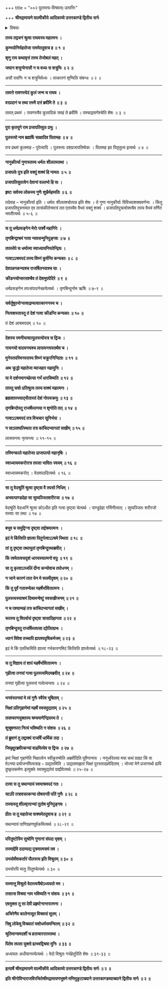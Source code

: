 +++
title = "००२ पुलस्त्य-विश्रवस्-उत्पत्तिः"

+++
**श्रीमद्रामायणे वाल्मीकीये आदिकाव्ये उत्तरकाण्डे द्वितीयः सर्गः**

<details><summary>विषयाः</summary>

रामेणेन्द्रजित्-प्रतापातिशयं पृष्टेनागस्त्येन  
तदुपोद्घाततया  
रावण-कुल-मूलानुकीर्तनारंभः ॥ १ ॥  
पुलस्त्य-विश्रवसोर् उत्पत्तिः ॥ २ ॥
</details>


**तस्य तद्वचनं श्रुत्वा राघवस्य महात्मनः ।**

**कुम्भयोनिर्महातेजा राममेतदुवाच ह ॥ १ ॥**

**शृणु राम कथावृत्तं तस्य तेजोबलं महत् ।**

**जघान शत्रून्येनासौ न च वध्यः स शत्रुभिः ॥ २ ॥**

असौ रावणिः न च शत्रुभिर्वध्यः । तत्कारणं शृण्विति संबन्धः ॥ २ ॥

****

**तावत्ते रावणस्येदं कुलं जन्म च राघव ।**

**वरप्रदानं च तथा तस्मै दत्तं ब्रवीमि ते ॥ ३ ॥**

तावत् प्रथमं । रावणस्यैव कुलादिकं यमहं ते ब्रवीमि । पश्चाद्रावणेश्चेति शेषः ॥ ३ ॥

****

**पुरा कृतयुगे राम प्रजापतिसुतः प्रभुः ।**

**पुलस्त्यो नाम ब्रह्मर्षिः साक्षादिव पितामहः ॥ ४ ॥**

तत्र प्रथमं कुलमाह – पुरेत्यादि । पुलस्त्यः दशप्रजापतिष्वेकः । पितामह इव पितृतुल्य इत्यर्थः ॥ ४ ॥

****

**नानुकीर्त्या गुणास्तस्य धर्मतः शीलतस्तथा ।**

**प्रजापतेः पुत्र इति वक्तुं शक्यं हि नामतः ॥ ५ ॥**

**प्रजापतिसुतत्वेन देवानां वल्लभो हि सः ।**

**हृष्टः सर्वस्य लोकस्य गुणैः शुभ्रैर्महामतिः ॥ ६ ॥**

तदेवाह – नानुकीर्त्या इति । धर्मतः शीलतश्चोत्पन्न इति शेषः । ते गुणा नानुकीर्याः विविच्याशक्यवर्णनाः । किंतु प्रजापतिपुत्रनामत एव तत्संकीर्तनमात्रं तत एतस्यैव वैभवं वक्तुं शक्यं । प्रजापतिपुत्रत्वोक्त्त्यैव तस्य वैभवं वर्णितं भवतीत्यर्थः ॥ ५-६ ॥

****

**स तु धर्मप्रसङ्गेन मेरोः पार्श्वे महागिरेः ।**

**तृणबिन्द्वाश्रमं गत्वा न्यवसन्मुनिपुङ्गवः ॥ ७ ॥**

**तपस्तेपे स धर्मात्मा स्वाध्यायनियतेन्द्रियः ।**

**गत्वाऽऽश्रमपदं तस्य विघ्नं कुर्वन्ति कन्यकाः ॥ ८ ॥**

**देवपन्नगकन्याश्च राजर्षितनयाश्च याः ।**

**क्रीडन्त्योप्सरसश्चैव तं देशमुपपेदिरे ॥ ९ ॥**

धर्मप्रसङ्गेन तपःसंपादनेच्छयेत्यर्थः । तृणबिन्दुर्नाम ऋषिः ॥ ७-९ ॥

****

**सर्वर्तुषूपभोग्यत्वाद्रम्यत्वात्काननस्य च ।**

**नित्यशस्तास्तु तं देशं गत्वा क्रीडन्ति कन्यकाः ॥ १० ॥**

तं देशं आश्रमपदम् ॥ १० ॥

****

**देशस्य रमणीयत्वात्पुलस्त्योयत्र स द्विजः ।**

**गायन्त्यो वादयन्त्यश्च लासयन्त्यस्तथैव च ।**

**मुनेस्तपस्विनस्तस्य विघ्नं चक्रुरनिन्दिताः ॥ ११ ॥**

**अथ क्रुद्धो महातेजा व्याजहार महामुनिः ।**

**या मे दर्शनमागच्छेत्सा गर्भं धारयिष्यति ॥ १२ ॥**

**तास्तु सर्वाः प्रतिश्रुत्य तस्य वाक्यं महात्मनः ।**

**ब्रह्मशापभयाद्भीतास्तं देशं नोपचक्रमुः ॥ १३ ॥**

**तृणबिन्दोस्तु राजर्षेस्तनया न शृणोति तत् ॥ १४ ॥**

**गत्वाऽऽश्रमपदं तत्र विचचार सुनिर्भया ।**

**न साऽपश्यत्स्थिता तत्र कांचिदभ्यागतां सखीम् ॥ १५ ॥**

लासयन्त्यः नृत्यन्त्यः ॥ ११-१५ ॥

****

**तस्मिन्काले महातेजाः प्राजापत्यो महानृषिः ।**

**स्वाध्यायमकरोत्तत्र तपसा भावितः स्वयम् ॥ १६ ॥**

स्वाध्यायमकरोत् । वेदमपठदित्यर्थः ॥ १६ ॥

****

**सा तु वेदश्रुतिं श्रुत्वा दृष्ट्वा वै तपसो निधिम् ।**

**अभवत्पाण्डदेहा सा सुव्यञ्जितशरीरजा ॥ १७ ॥**

वेदश्रुतिं वेदध्वनिं श्रुत्वा कोऽधीत इति गत्वा दृष्ट्वा चेत्यर्थः । पाण्डुदेहा गर्भिणीत्वात् । सुव्यञ्जितः शरीरजो यस्याः सा तथा ॥ १७ ॥

****

**बभूव च समुद्विग्ना दृष्ट्वा तद्दोषमात्मनः ।**

**इदं मे किंत्विति ज्ञात्वा पितुर्गत्वाऽऽश्रमे स्थिता ॥ १८ ॥**

**तां तु दृष्ट्वा तथाभूतां तृणबिन्दुरथाब्रवीत् ।**

**किं त्वमेतत्वसदृशं धारयस्यात्मनो वपुः ॥ १९ ॥**

**सा तु कृत्वाऽञ्जलिं दीना कन्योवाच तपोधनम् ।**

**न जाने कारणं तात येन मे रूपमीदृशम् ॥ २० ॥**

**किं तु पूर्वं गतास्म्येका महर्षेर्भावितात्मनः ।**

**पुलस्त्यस्याश्रमं दिव्यमन्वेष्टुं स्वसखीजनम् ॥ २१ ॥**

**न च पश्याम्यहं तत्र कांचिदभ्यागतां सखीम् ।**

**रूपस्य तु विपर्यासं दृष्ट्वा त्रासादिहागता ॥ २२ ॥**

**तृणबिन्दुस्तु राजर्षिस्तपसा द्योतितप्रभः ।**

**ध्यानं विवेश तच्चापि ह्यपश्यदृषिकर्मजम् ॥ २३ ॥**

इदं मे किं एतत्किमिति ज्ञात्वा गर्भकारणमिदं किंत्विति ज्ञात्वेत्यर्थः ॥ १८-२३ ॥

****

**स तु विज्ञाय तं शापं महर्षेर्भावितात्मनः ।**

**गृहीत्वा तनयां गत्वा पुलस्त्यमिदमब्रवीत् ॥ २४ ॥**

तनयां गृहीत्वा पुलस्त्यं गत्वेत्यन्वयः ॥ २४ ॥

****

**भगवंस्तनयां मे त्वं गुणैः स्वैरेव भूषिताम् ।**

**भिक्षां प्रतिगृहाणेमां महर्षे स्वयमुद्यताम् ॥ २५ ॥**

**तपश्चरणयुक्तस्य श्रम्यमाणेन्द्रियस्य ते ।**

**शुश्रूषणपरा नित्यं भविष्यति न संशयः ॥ २६ ॥**

**तं ब्रुवाणं तु तद्वाक्यं राजर्षिं धार्मिकं तदा ।**

**जिघृक्षुरब्रवीत्कन्यां वाढमित्येव स द्विजः ॥ २७ ॥**

इमां भिक्षां गृहाणेति भिक्षात्वेन स्वीकुरुष्वेति अब्रवीदिति पूर्वेणान्वयः । ननूर्ध्वरेतसा मया कथं ग्राह्या किं वा मेऽनया प्रयोजनमित्यत्राह – उद्यतामिति । उद्यतामाहृतां भिक्षां पुरस्तादप्रवेदिताम् । भोज्यां मेने प्रजानाथो ह्यपि दुष्कृतकर्मणः इत्युक्तेः स्वयमुद्यतेयं ग्राह्यैवेत्यर्थः ॥ २५-२७ ॥

****

**दत्त्वा स तु यथान्यायं स्वमाश्रमपदं गतः ।**

**साऽपि तत्रावसत्कन्या तोषयन्ती पतिं गुणैः ॥ २८ ॥**

**तस्यास्तु शीलवृत्ताभ्यां तुतोष मुनिपुङ्गवः ।**

**प्रीतः स तु महातेजा वाक्यमेतदुवाच ह ॥ २९ ॥**

यथान्यायं पाणिग्रहणपूर्वकमित्यर्थः ॥ २८-२९ ॥

****

**परितुष्टोस्मि सुश्रोणि गुणानां संपदा भृशम् ।**

**तस्माद्देवि ददाम्यद्य पुत्रमात्मसमं तव ।**

**उभयोर्वंशकर्तारं पौलस्त्य इति विश्रुतम् ॥ ३० ॥**

उभयोरपि मातुः पितुश्चेत्यर्थः ॥ ३० ॥

****

**यस्मात्तु विश्रुतो वेदस्त्वयैषोऽध्ययतो मम ।**

**तसात्स विश्रवा नाम भविष्यति न संशयः ॥ ३१ ॥**

**एवमुक्ता तु सा देवी प्रहृष्टेनान्तरात्मना ।**

**अचिरेणैव कालेनासूत विश्रवसं सुतम् ।**

**त्रिषु लोकेषु विख्यातं यशोधर्मसमन्वितम् ॥ ३२ ॥**

**श्रुतिमान्समदर्शी च व्रताचाररतस्तथा ।**

**पितेव तपसा युक्तो ह्यभवद्विश्रवा मुनिः ॥ ३३ ॥**

अध्ययतः अधीयानस्येत्यर्थः । वेदो विश्रुतः गर्भहेतुरिति शेषः ॥ ३१-३३ ॥

****

**इत्यार्षे श्रीमद्रामायणे वाल्मीकीये आदिकाव्ये उत्तरकाण्डे द्वितीयः सर्गः ॥ २ ॥**

**इति श्रीगोविन्दराजविरचितेश्रीमद्रामायणभूषणे मणिमुकुटाख्याने उत्तरकाण्डव्याख्याने द्वितीयः सर्गः ॥ २ ॥**
